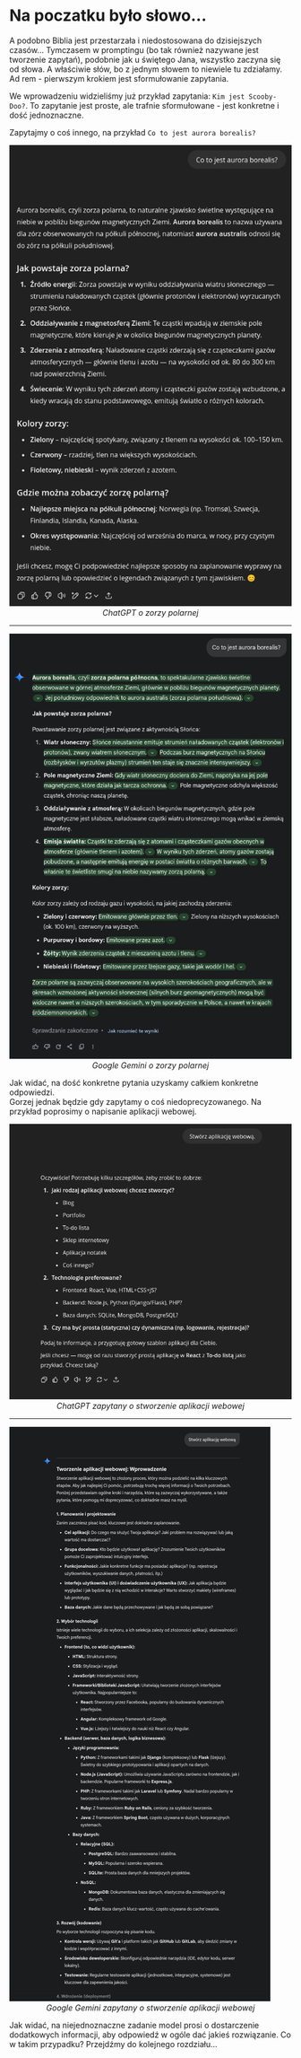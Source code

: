 # Na poczatku było słowo...

A podobno Biblia jest przestarzała i niedostosowana do dzisiejszych czasów...
Tymczasem w promptingu (bo tak również nazywane jest tworzenie zapytań), podobnie jak u świętego Jana, wszystko zaczyna się od słowa.
A właściwie słów, bo z jednym słowem to niewiele tu zdziałamy. Ad rem - pierwszym krokiem jest sformułowanie zapytania.

We wprowadzeniu widzieliśmy już przykład zapytania: `Kim jest Scooby-Doo?`. To zapytanie jest proste, ale trafnie sformułowane -
jest konkretne i dość jednoznaczne.

Zapytajmy o coś innego, na przykład `Co to jest aurora borealis?`


![ChatGPT asked about Aurora Borealis](../../img/basic-prompts-gpt.png)
<span style="display: inline-block; width: 100%; text-align: center; font-style: italic">ChatGPT o zorzy polarnej</p>

---

![Google Gemini asked about Aurora Borealis](../../img/basic-prompts-gemini.png)
<span style="display: inline-block; width: 100%; text-align: center; font-style: italic">Google Gemini o zorzy polarnej</span>


Jak widać, na dość konkretne pytania uzyskamy całkiem konkretne odpowiedzi. \
Gorzej jednak będzie gdy zapytamy o coś niedoprecyzowanego.
Na przykład poprosimy o napisanie aplikacji webowej.


![ChatGPT asked to write web application](../../img/partial-prompt-gpt.png)
<span style="display: inline-block; width: 100%; text-align: center; font-style: italic">ChatGPT zapytany o stworzenie aplikacji webowej</p>

---

![Google Gemini asked to write web application](../../img/partial-prompt-gemini.png)
<span style="display: inline-block; width: 100%; text-align: center; font-style: italic">Google Gemini zapytany o stworzenie aplikacji webowej</span>

Jak widać, na niejednoznaczne zadanie model prosi o dostarczenie dodatkowych informacji, aby odpowiedź w ogóle dać jakieś rozwiązanie.
Co w takim przypadku? Przejdźmy do kolejnego rozdziału...
